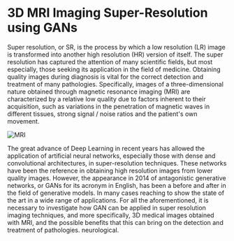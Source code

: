 # 3D MRI Imaging Super-Resolution using GANs

Super resolution, or SR, is the process by which a low resolution (LR) image is transformed into another high resolution (HR) version of itself. The super resolution has captured the attention of many scientific fields, but most especially, those seeking its application in the field of medicine. Obtaining quality images during diagnosis is vital for the correct detection and treatment of many pathologies. Specifically, images of a three-dimensional nature obtained through magnetic resonance imaging (MRI) are characterized by a relative low quality due to factors inherent to their acquisition, such as variations in the penetration of magnetic waves in different tissues, strong signal / noise ratios and the patient's own movement.

![MRI](https://lh3.googleusercontent.com/proxy/RDo0e1PE_9XQfQBjCM7WUPGMD-IPwcHTAn3WLzVvh34O0spN-5_muNtD4SM2gPDMDEAi2d2L3varQfsg5itj401-VP3OalJxRsgaWOzvkeFC8klLT06vKKhjSxN8YCoV-1wbjKHoeFRJfN0lQahh5dealS4cYJGxFyLEnL_B39azwZ_uoUw)

The great advance of Deep Learning in recent years has allowed the application of artificial neural networks, especially those with dense and convolutional architectures, in super-resolution techniques. These networks have been the reference in obtaining high resolution images from lower quality images. However, the appearance in 2014 of antagonistic generative networks, or GANs for its acronym in English, has been a before and after in the field of generative models. In many cases reaching to show the state of the art in a wide range of applications.
For all the aforementioned, it is necessary to investigate how GAN can be applied in super resolution imaging techniques, and more specifically, 3D medical images obtained with MRI, and the possible benefits that this can bring on the detection and treatment of pathologies. neurological.